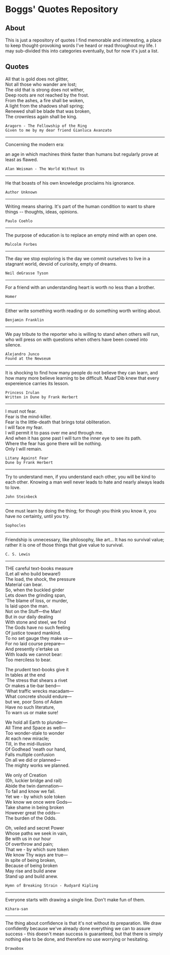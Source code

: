# Boggs' Quotes Repository
## About
This is just a repository of quotes I find memorable and interesting, a place to keep thought-provoking words I've heard or read throughout my life. I may sub-divided this into categories eventually, but for now it's just a list.

## Quotes

All that is gold does not glitter,  
Not all those who wander are lost;  
The old that is strong does not wither,  
Deep roots are not reached by the frost.  
From the ashes, a fire shall be woken,  
A light from the shadows shall spring;  
Renewed shall be blade that was broken,  
The crownless again shall be king.  
    
    Aragorn - The Fellowship of the Ring
    Given to me by my dear friend Gianluca Avanzato

---

Concerning the modern era:  

an age in which machines think faster than humans but regularly prove at least as flawed.  
    
    Alan Weisman - The World Without Us

---

He that boasts of his own knowledge proclaims his ignorance.  
    
    Author Unknown
    
---

Writing means sharing. It's part of the human condition to want to share things -- thoughts, ideas, opinions.  
    
    Paulo Coehlo
    
---

The purpose of education is to replace an empty mind with an open one.
    
    Malcolm Forbes
    
---

The day we stop exploring is the day we commit ourselves to live in a stagnant world, devoid of curiosity, empty of dreams.
    
    Neil deGrasse Tyson
    
---

For a friend with an understanding heart is worth no less than a brother.
    
    Homer

---

Either write something worth reading or do something worth writing about.
    
    Benjamin Franklin
    
---

We pay tribute to the reporter who is willing to stand when others will run, who will press on with questions when others have been cowed into silence.

    Alejandro Junco
    Found at the Newseum

---

It is shocking to find how many people do not believe they can learn, and how many more believe learning to be difficult. Muad'Dib knew that every expereience carries its lesson.

    Princess Irulan
    Written in Dune by Frank Herbert

---

I must not fear.  
Fear is the mind-killer.  
Fear is the little-death that brings total obliteration.  
I will face my fear.  
I will permit it to pass over me and through me.  
And when it has gone past I will turn the inner eye to see its path.  
Where the fear has gone there will be nothing.  
Only I will remain.   

    Litany Against Fear
    Dune by Frank Herbert

---

Try to understand men, if you understand each other, you will be kind to each other. Knowing a man well never leads to hate and nearly always leads to love. 

    John Steinbeck

---

One must learn by doing the thing; for though you think you know it, you have no certainty, until you try.

    Sophocles

---

Friendship is unnecessary, like philosophy, like art... It has no survival value; rather it is one of those things that give value to survival. 

    C. S. Lewis

---

THE careful text-books measure  
(Let all who build beware!)   
The load, the shock, the pressure  
Material can bear.   
So, when the buckled girder  
Lets down the grinding span,   
'The blame of loss, or murder,   
Is laid upon the man.   
Not on the Stuff—the Man!  
But in our daily dealing   
With stone and steel, we find  
The Gods have no such feeling  
Of justice toward mankind.   
To no set gauge they make us—   
For no laid course prepare—  
And presently o'ertake us  
With loads we cannot bear:   
Too merciless to bear.  

The prudent text-books give it   
In tables at the end  
'The stress that shears a rivet  
Or makes a tie-bar bend—  
'What traffic wrecks macadam—  
What concrete should endure—  
but we, poor Sons of Adam  
Have no such literature,  
To warn us or make sure!  

We hold all Earth to plunder—  
All Time and Space as well—  
Too wonder-stale to wonder  
At each new miracle;  
Till, in the mid-illusion  
Of Godhead 'neath our hand,  
Falls multiple confusion  
On all we did or planned—  
 The mighty works we planned.  

We only of Creation  
(0h, luckier bridge and rail)  
Abide the twin damnation—   
To fail and know we fail.  
Yet we - by which sole token  
We know we once were Gods—  
Take shame in being broken  
However great the odds—  
The burden of the Odds.  

Oh, veiled and secret Power  
Whose paths we seek in vain,  
Be with us in our hour  
Of overthrow and pain;  
That we - by which sure token  
We know Thy ways are true—  
In spite of being broken,  
Because of being broken  
May rise and build anew  
Stand up and build anew.  

    Hymn of Breaking Strain - Rudyard Kipling

---

Everyone starts with drawing a single line. Don't make fun of them. 

    Kihara-san

---

The thing about confidence is that it's not without its preparation. We draw confidently because we've already done everything we can to assure success - this doesn't mean success is guaranteed, but that there is simply nothing else to be done, and therefore no use worrying or hesitating.

    Drawabox
